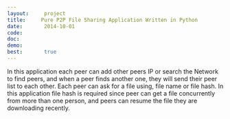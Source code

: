 ```yaml
---
layout:     project
title:     Pure P2P File Sharing Application Written in Python 
date:       2014-10-01
code:  
doc:        
demo:
best:       true
---
```

In this application each peer can add other peers IP or search the Network to find peers, and when a peer finds another one, they will send their peer list to each other. Each peer can ask for a file using, file name or file hash. In this application file hash is required since peer can get a file concurrently from more than one person, and peers can resume the file they are downloading recently.